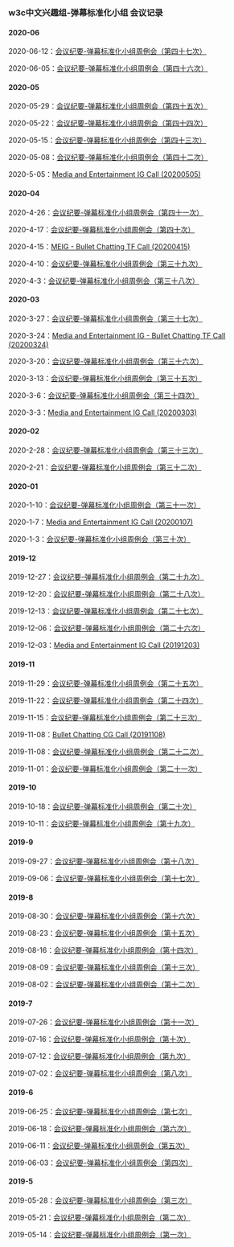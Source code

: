 ### w3c中文兴趣组-弹幕标准化小组 会议记录

#### 2020-06


2020-06-12：[会议纪要-弹幕标准化小组周例会（第四十七次）](https://docs.qq.com/doc/DUmNWWXJmVGlmTnRr)

2020-06-05：[会议纪要-弹幕标准化小组周例会（第四十六次）](https://docs.qq.com/doc/DUnRoYWJhRURTQ2FB)


#### 2020-05

2020-05-29：[会议纪要-弹幕标准化小组周例会（第四十五次）](https://docs.qq.com/doc/DUldQVVp0WFRkSndy)

2020-05-22：[会议纪要-弹幕标准化小组周例会（第四十四次）](https://docs.qq.com/doc/DUnFYcFNUSGJKYkFo)

2020-05-15：[会议纪要-弹幕标准化小组周例会（第四十三次）](https://docs.qq.com/doc/DUlRhRk92ck1kZXdW)

2020-05-08：[会议纪要-弹幕标准化小组周例会（第四十二次）](https://docs.qq.com/doc/DUkxiTWZpaGtTcWhQ)

2020-5-05：[Media and Entertainment IG Call (20200505)](https://www.w3.org/2020/05/05-me-minutes.html#item03)


#### 2020-04

2020-4-26：[会议纪要-弹幕标准化小组周例会（第四十一次）](https://docs.qq.com/doc/DUk11cnBobUZEZVRB)

2020-4-17：[会议纪要-弹幕标准化小组周例会（第四十次）](https://docs.qq.com/doc/DUnJpaWloVWp6T1Jw)

2020-4-15：[MEIG - Bullet Chatting TF Call (20200415)](https://www.w3.org/2020/04/15-bullet-minutes.html)

2020-4-10：[会议纪要-弹幕标准化小组周例会（第三十九次）](https://docs.qq.com/doc/DUlprSXJ1ZnVDa2V1)

2020-4-3：[会议纪要-弹幕标准化小组周例会（第三十八次）](https://docs.qq.com/doc/DUndkTkdGYkJwRE1X)


#### 2020-03

2020-3-27：[会议纪要-弹幕标准化小组周例会（第三十七次）](https://docs.qq.com/doc/DUklveUZQeFB5ZW1z)

2020-3-24：[Media and Entertainment IG - Bullet Chatting TF Call (20200324)](https://www.w3.org/2020/03/24-me-minutes.html)

2020-3-20：[会议纪要-弹幕标准化小组周例会（第三十六次）](https://docs.qq.com/doc/DUnVBbWpLaUJYbXFv)

2020-3-13：[会议纪要-弹幕标准化小组周例会（第三十五次）](https://docs.qq.com/doc/DUkZNdkVmeVpHcUZ4)

2020-3-6：[会议纪要-弹幕标准化小组周例会（第三十四次）](https://docs.qq.com/doc/DUndDa0xSbU9venZu)

2020-3-3：[Media and Entertainment IG Call (20200303)](https://www.w3.org/2020/03/03-me-minutes.html#item03)


#### 2020-02


2020-2-28：[会议纪要-弹幕标准化小组周例会（第三十三次）](https://docs.qq.com/doc/DUllnaXlMS05PUXJQ)

2020-2-21：[会议纪要-弹幕标准化小组周例会（第三十二次）](https://docs.qq.com/doc/DUkpzZVdGRHhIcE5C)


#### 2020-01

2020-1-10：[会议纪要-弹幕标准化小组周例会（第三十一次）](https://docs.qq.com/doc/DUmNGb0t2U2JnYmVt)

2020-1-7：[Media and Entertainment IG Call (20200107)](https://www.w3.org/2020/01/07-me-minutes.html)

2020-1-3：[会议纪要-弹幕标准化小组周例会（第三十次）](https://docs.qq.com/doc/DUlRQcWp5TFl4bE51)


#### 2019-12

2019-12-27：[会议纪要-弹幕标准化小组周例会（第二十九次）](https://docs.qq.com/doc/DUkhTeVhuU3pnUENY)

2019-12-20：[会议纪要-弹幕标准化小组周例会（第二十八次）](https://docs.qq.com/doc/DUmlwZHJWUkZQeFFM)

2019-12-13：[会议纪要-弹幕标准化小组周例会（第二十七次）](https://docs.qq.com/doc/DUmJiRHlzeXFSUG92)

2019-12-06：[会议纪要-弹幕标准化小组周例会（第二十六次）](https://docs.qq.com/doc/DUnlKT2diWFVjeFNJ)

2019-12-03：[Media and Entertainment IG Call (20191203)](https://www.w3.org/2019/12/03-me-minutes.html#item02)


#### 2019-11


2019-11-29：[会议纪要-弹幕标准化小组周例会（第二十五次）](https://docs.qq.com/doc/DUmhwWmxLQXdCbk1x)

2019-11-22：[会议纪要-弹幕标准化小组周例会（第二十四次）](https://docs.qq.com/doc/DUlNTV3ZLQmNObFNE)

2019-11-15：[会议纪要-弹幕标准化小组周例会（第二十三次）](https://docs.qq.com/doc/DUmhGSmFMbnVBaUtr)

2019-11-08：[Bullet Chatting CG Call (20191108)](https://www.w3.org/2019/11/08-bullet-chatting-minutes.html)

2019-11-08：[会议纪要-弹幕标准化小组周例会（第二十二次）](https://docs.qq.com/doc/DUnFlWk5Zd0ZyYk9I)

2019-11-01：[会议纪要-弹幕标准化小组周例会（第二十一次）](https://docs.qq.com/doc/DVUV4VlB1YmtPa3VZ)

#### 2019-10

2019-10-18：[会议纪要-弹幕标准化小组周例会（第二十次）](https://docs.qq.com/doc/DUkpDaVlCcmpYRU1V)

2019-10-11：[会议纪要-弹幕标准化小组周例会（第十九次）](https://docs.qq.com/doc/DTHBZYmp4TmdNbFRa)

#### 2019-9

2019-09-27：[会议纪要-弹幕标准化小组周例会（第十八次）](https://docs.qq.com/doc/DUmJmUlNHWVZhSkhm)

2019-09-06：[会议纪要-弹幕标准化小组周例会（第十七次）](https://docs.qq.com/doc/DUmxkS1ZqVUVwSGlo)

#### 2019-8

2019-08-30：[会议纪要-弹幕标准化小组周例会（第十六次）](https://docs.qq.com/doc/DUkJ2WGtjemJZUkJx)

2019-08-23：[会议纪要-弹幕标准化小组周例会（第十五次）](https://docs.qq.com/doc/DUnNReHJkbHdmTkJT)

2019-08-16：[会议纪要-弹幕标准化小组周例会（第十四次）](https://docs.qq.com/doc/DUlVCUk1WV2l3YXd3)

2019-08-09：[会议纪要-弹幕标准化小组周例会（第十三次）](https://docs.qq.com/doc/DUmVwZHhtaHZsU0ls)

2019-08-02：[会议纪要-弹幕标准化小组周例会（第十二次）](https://docs.qq.com/doc/DUmdjd09sQWxyZE5o)

#### 2019-7

2019-07-26：[会议纪要-弹幕标准化小组周例会（第十一次）](https://docs.qq.com/doc/DUnlseXFYRVp2elp5)

2019-07-16：[会议纪要-弹幕标准化小组周例会（第十次）](https://docs.qq.com/doc/DUmxsaGRucEN6ZU5n)

2019-07-12：[会议纪要-弹幕标准化小组周例会（第九次）](https://docs.qq.com/doc/DUklaYkN5UFdUTGxk)

2019-07-02：[会议纪要-弹幕标准化小组周例会（第八次）](https://docs.qq.com/doc/DUmZjUXdLakxqbWt4)


#### 2019-6

2019-06-25：[会议纪要-弹幕标准化小组周例会（第七次）](https://docs.qq.com/doc/DUnRtRUVrUGF3dVlm)

2019-06-18：[会议纪要-弹幕标准化小组周例会（第六次）](https://docs.qq.com/doc/DUnJsRlNZcHN3cWJH)

2019-06-11：[会议纪要-弹幕标准化小组周例会（第五次）](https://docs.qq.com/doc/DUnJSZ3psZWpYdndL)

2019-06-03：[会议纪要-弹幕标准化小组周例会（第四次）](https://docs.qq.com/doc/DUmJEVGhFQWJidlBN)



#### 2019-5

2019-05-28：[会议纪要-弹幕标准化小组周例会（第三次）](https://docs.qq.com/doc/DUkt2WFZKTFBPRHRi)

2019-05-21：[会议纪要-弹幕标准化小组周例会（第二次）](https://docs.qq.com/doc/DUkxOdnJGempSTFJl)

2019-05-14：[会议纪要-弹幕标准化小组周例会（第一次）](https://docs.qq.com/doc/DUk16aHFwU2RFbEla)










